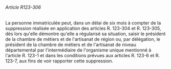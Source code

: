 ###### Article R123-306

La personne immatriculée peut, dans un délai de six mois à compter de la suppression réalisée en application des articles R. 123-304 et R. 123-305, dès lors qu'elle démontre qu'elle a régularisé sa situation, saisir le président de la chambre de métiers et de l'artisanat de région ou, par délégation, le président de la chambre de métiers et de l'artisanat de niveau départemental par l'intermédiaire de l'organisme unique mentionné à l'article R. 123-1 et dans les conditions prévues aux articles R. 123-6 et R. 123-7, aux fins de voir rapporter cette suppression.

